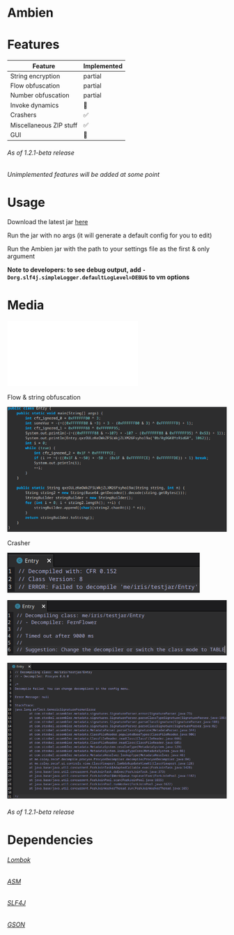 # Ambien

# Features
|   Feature   | Implemented |
| ----------- | ----------- |
| String encryption       | partial |
| Flow obfuscation        | partial |
| Number obfuscation      | partial |
| Invoke dynamics         | 🚫 |
| Crashers                | ✅ |
| Miscellaneous ZIP stuff | ✅ |
| GUI                     | 🚫 |
###### As of 1.2.1-beta release
###### Unimplemented features will be added at some point

# Usage
Download the latest jar [here](https://github.com/iiiiiiiris/Ambien/releases/latest)

Run the jar with no args (it will generate a default config for you to edit)

Run the Ambien jar with the path to your settings file as the first & only argument

**Note to developers: to see debug output, add `-Dorg.slf4j.simpleLogger.defaultLogLevel=DEBUG` to vm options**

# Media
![Original code](./src/test/java/me/iris/testjar/Entry.java)

Flow & string obfuscation

![flow-str](./web/media/flow-obf-1.2.0-beta.png)

Crasher

![cfr](./web/media/crasher-cfr.png)

![fernflower](./web/media/crasher-fernflower.png)

![procyon](./web/media/crasher-procyon.png)

###### As of 1.2.1-beta release

# Dependencies
###### [Lombok](https://projectlombok.org/)

###### [ASM](https://asm.ow2.io/)

###### [SLF4J](https://www.slf4j.org/)

###### [GSON](https://github.com/google/gson)
